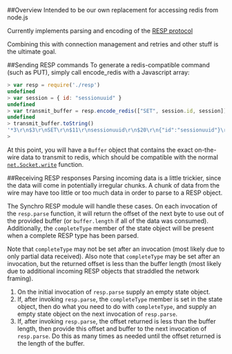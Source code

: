 ##Overview
Intended to be our own replacement for accessing redis from node.js

Currently implements parsing and encoding of the [RESP protocol](http://redis.io/topics/protocol)

Combining this with connection management and retries and other stuff is the
ultimate goal.

##Sending RESP commands
To generate a redis-compatible command (such as PUT), simply call encode_redis
with a Javascript array:

```Javascript
> var resp = require('./resp')
undefined
> var session = { id: "sessionuuid" }
undefined
> var transmit_buffer = resp.encode_redis(["SET", session.id, session])
undefined
> transmit_buffer.toString()
'*3\r\n$3\r\nSET\r\n$11\r\nsessionuuid\r\n$20\r\n{"id":"sessionuuid"}\r\n'
> 
```

At this point, you will have a `Buffer` object that contains the exact on-the-wire
data to transmit to redis, which should be compatible with the normal
[`net.Socket.write`](http://nodejs.org/api/net.html#net_socket_write_data_encoding_callback)
function.

##Receiving RESP responses
Parsing incoming data is a little trickier, since the data will come in potentially
irregular chunks. A chunk of data from the wire may have too little or too much
data in order to parse to a RESP object.

The Synchro RESP module will handle these cases. On each invocation of the
`resp.parse` function, it will return the offset of the next byte to use out of
the provided buffer (or `buffer.length` if all of the data was consumed).
Additionally, the `completeType` member of the state object will be present
when a complete RESP type has been parsed.

Note that `completeType` may not be set after an invocation (most likely due to
only partial data received). Also note that `completeType` may be set after an
invocation, but the returned offset is less than the buffer length (most likely
due to additional incoming RESP objects that straddled the network framing).

1. On the initial invocation of `resp.parse` supply an empty state object.
1. If, after invoking `resp.parse`, the `completeType` member is set in the state
   object, then do what you need to do with `completeType`, and supply an empty
   state object on the next invocation of `resp.parse`.
1. If, after invoking `resp.parse`, the offset returned is less than the buffer
   length, then provide this offset and buffer to the next invocation of
   `resp.parse`. Do this as many times as needed until the offset returned is
   the length of the buffer.

